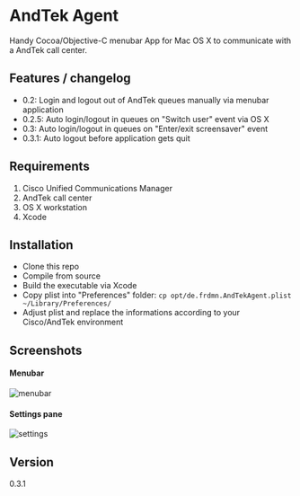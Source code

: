 AndTek Agent
============

Handy Cocoa/Objective-C menubar App for Mac OS X to communicate with a AndTek call center.

## Features / changelog

* 0.2: Login and logout out of AndTek queues manually via menubar application
* 0.2.5: Auto login/logout in queues on "Switch user" event via OS X
* 0.3: Auto login/logout in queues on "Enter/exit screensaver" event
* 0.3.1: Auto logout before application gets quit

## Requirements

1. Cisco Unified Communications Manager
1. AndTek call center
1. OS X workstation
1. Xcode

## Installation

* Clone this repo
* Compile from source
* Build the executable via Xcode
* Copy plist into "Preferences" folder:
`cp opt/de.frdmn.AndTekAgent.plist ~/Library/Preferences/`
* Adjust plist and replace the informations according to your Cisco/AndTek environment

## Screenshots

#### Menubar

![menubar](http://static.yeahwh.at/plugins/AndTekAgent/1_menubar.png)

#### Settings pane

![settings](http://static.yeahwh.at/plugins/AndTekAgent/2_settings.png)

## Version
0.3.1
